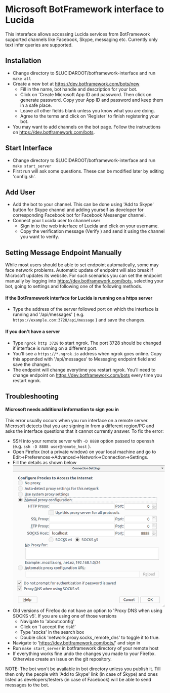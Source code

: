 Microsoft BotFramework interface to Lucida
==========================================

This interaface allows accessing Lucida services from BotFramework supported channels like Facebook, Skype, messaging etc. Currently only text infer queries are supported.

## Installation
* Change directory to $LUCIDAROOT/botframework-interface and run `make all`
* Create a new bot at https://dev.botframework.com/bots/new
    - Fill in the name, bot handle and description for your bot.
    - Click on 'Create Microsoft App ID and password. Then click on generate password. Copy your App ID and password and keep them in a safe place.
    - Leave all other fields blank unless you know what you are doing.
    - Agree to the terms and click on 'Register' to finish registering your bot.
* You may want to add channels on the bot page. Follow the instructions on https://dev.botframework.com/bots.

## Start Interface
* Change directory to $LUCIDAROOT/botframework-interface and run `make start_server`
* First run will ask some questions. These can be modified later by editing 'config.sh'.

## Add User
* Add the bot to your channel. This can be done using 'Add to Skype' button for Skype channel and adding yourself as developer for corresponding Facebook bot for Facebook Messenger channel.
* Connect your Lucida user to channel user
    - Sign in to the web interface of Lucida and click on your username.
    - Copy the verification message (Verify <token>) and send it using the channel you want to verify.

## Setting Message Endpoint Manually
While most users should be able to set endpoint automatically, some may face network problems. Automatic update of endpoint will also break if Microsoft updates its website. For such scenarios you can
set the endpoint manually by logging into https://dev.botframework.com/bots, selecting your bot, going to settings and following one of the following methods.

#### If the BotFramework interface for Lucida is running on a https server
* Type the address of the server followed port on which the interface is running and '/api/messages' ( e.g. `https://example.com:3728/api/message` ) and save the changes.
#### If you don't have a server
* Type `ngrok http 3728` to start ngrok. The port 3728 should be changed if interface is running on a different port.
* You'll see a `https://*.ngrok.io` address when ngrok goes online. Copy this appended with '/api/messages' to Messaging endpoint field and save the changes.
* The endpoint will change everytime you restart ngrok. You'll need to change endpoint on https://dev.botframework.com/bots every time you restart ngrok.

## Troubleshooting
#### Microsoft needs additional information to sign you in
This error usually occurs when you run interface on a remote server. Microsoft detects that you are signing in from a different region/PC and asks the interface questions that it cannot currently answer. To fix the error:
* SSH into your remote server with `-D 8888` option passed to openssh (e.g. `ssh -D 8888 user@remote_host` ).
* Open Firefox (not a private window) on your local machine and go to Edit->Preferences->Advanced->Network->Connection->Settings.
* Fill the details as shown below
![proxy_configuration.png](lucida/botframework-interface/proxy_configuration.png)
* Old versions of Firefox do not have an option to 'Proxy DNS when using SOCKS v5'. If you are using one of those versions
  - Navigate to 'about:config'
  - Click on 'I accept the risk!'
  - Type 'socks' in the search box
  - Double click 'network.proxy.socks_remote_dns' to toggle it to true.
* Navigate to 'https://dev.botframework.com/bots/' and sign in
* Run `make start_server` in botframework directory of your remote host
* If everything works fine undo the changes you made to your Firefox. Otherwise create an issue on the git repository.

NOTE: The bot won't be available in bot directory unless you publish it. Till then only the people with 'Add to Skype' link (in case of Skype) and ones listed as developers/testers (in case of Facebook)
will be able to send messages to the bot.
